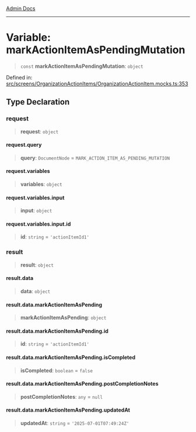 [Admin Docs](/)

***

# Variable: markActionItemAsPendingMutation

> `const` **markActionItemAsPendingMutation**: `object`

Defined in: [src/screens/OrganizationActionItems/OrganizationActionItem.mocks.ts:353](https://github.com/PalisadoesFoundation/talawa-admin/blob/main/src/screens/OrganizationActionItems/OrganizationActionItem.mocks.ts#L353)

## Type Declaration

### request

> **request**: `object`

#### request.query

> **query**: `DocumentNode` = `MARK_ACTION_ITEM_AS_PENDING_MUTATION`

#### request.variables

> **variables**: `object`

#### request.variables.input

> **input**: `object`

#### request.variables.input.id

> **id**: `string` = `'actionItemId1'`

### result

> **result**: `object`

#### result.data

> **data**: `object`

#### result.data.markActionItemAsPending

> **markActionItemAsPending**: `object`

#### result.data.markActionItemAsPending.id

> **id**: `string` = `'actionItemId1'`

#### result.data.markActionItemAsPending.isCompleted

> **isCompleted**: `boolean` = `false`

#### result.data.markActionItemAsPending.postCompletionNotes

> **postCompletionNotes**: `any` = `null`

#### result.data.markActionItemAsPending.updatedAt

> **updatedAt**: `string` = `'2025-07-01T07:49:24Z'`
